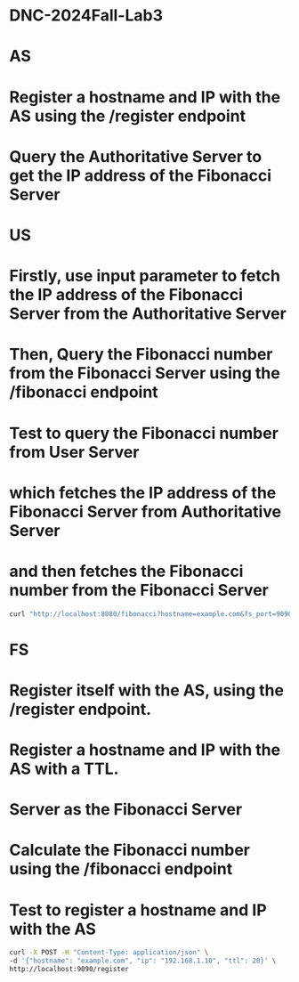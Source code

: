 # DNC-2024Fall-Lab3

# AS
# Register a hostname and IP with the AS using the /register endpoint
# Query the Authoritative Server to get the IP address of the Fibonacci Server

# US
# Firstly, use input parameter to fetch the IP address of the Fibonacci Server from the Authoritative Server
# Then, Query the Fibonacci number from the Fibonacci Server using the /fibonacci endpoint

# Test to query the Fibonacci number from User Server 
# which fetches the IP address of the Fibonacci Server from Authoritative Server 
# and then fetches the Fibonacci number from the Fibonacci Server
```bash
curl "http://localhost:8080/fibonacci?hostname=example.com&fs_port=9090&number=10&as_ip=127.0.0.1&as_port=53533"
```

# FS
# Register itself with the AS, using the /register endpoint.
# Register a hostname and IP with the AS with a TTL.
# Server as the Fibonacci Server
# Calculate the Fibonacci number using the /fibonacci endpoint
# Test to register a hostname and IP with the AS
```bash
curl -X POST -H "Content-Type: application/json" \
-d '{"hostname": "example.com", "ip": "192.168.1.10", "ttl": 20}' \
http://localhost:9090/register
```